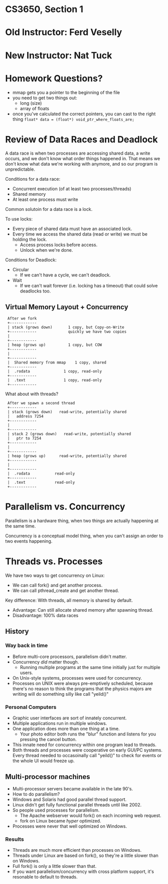 

# CS3650, Section 1

# Old Instructor: Ferd Veselly
# New Instructor: Nat Tuck


# Homework Questions?

 - mmap gets you a pointer to the
   beginning of the file
 - you need to get two things out:
   - long (size)
   - array of floats
 - once you've calculated the correct
   pointers, you can cast to the right thing
   ```float* data = (float*) void_ptr_where_floats_are;```

# Review of Data Races and Deadlock

A data race is when two processes are accessing
shared data, a write occurs, and we don't know
what order things happened in. That means we
don't know what data we're working with anymore,
and so our program is unpredictable.

Conditions for a data race:

 - Concurrent execution (of at least two processes/threads)
 - Shared memory
 - At least one process must write

Common solutoin for a data race is a lock.

To use locks:

 - Every piece of shared data must have
   an associated lock.
 - Every time we access the shared data (read or write)
   we must be holding the lock.
   - Access process locks before access.
   - Unlock when we're done.

Conditions for Deadlock:

 - Circular
   - If we can't have a cycle, we can't deadlock.
 - Wait
   - If we can't wait forever (i.e. locking has a
     timeout) that could solve deadlocks too.
     
## Virtual Memory Layout + Concurrency

```text
 After we fork
 +------------
 | stack (grows down)       1 copy, but Copy-on-Write
 +------------              quickly we have two copies
 | 
 +------------
 | heap (grows up)          1 copy, but COW
 +------------
 | 
 +------------
 |  Shared memory from mmap    1 copy, shared
 +------------
 |  .rodata               1 copy, read-only
 +------------
 |  .text                 1 copy, read-only
 +------------
```

What about with threads?

```
 After we spawn a second thread
 +------------
 | stack (grows down)   read-write, potentially shared
 |   address 7254
 +------------          
 | 
 +------------
 | stack 2 (grows down)   read-write, potentially shared
 |   ptr to 7254
 +------------          
 | 
 +------------
 | heap (grows up)      read-write, potentially shared
 +------------
 | 
 +------------
 |  .rodata           read-only
 +------------
 |  .text             read-only
 +------------
```

# Parallelism vs. Concurrency

Parallelism is a hardware thing, when two things
are actually happening at the same time.

Concurrency is a conceptual model thing, when 
you can't assign an order to two events happening.

# Threads vs. Processes

We have two ways to get concurrency on Linux:

 * We can call fork() and get another process.
 * We can call pthread_create and get another thread.

Key difference: With threads, all memory is shared
by default.

 - Advantage: Can still allocate shared memory
   after spawning thread.
 - Disadvantage: 100% data races

## History

### Way back in time
 
  - Before multi-core processors, parallelism didn't matter.
  - Concurrency *did* matter though.
    - Running multiple programs at the same time
      initially just for multiple users.
  - On Unix-style systems, processes were used for
    concurrency.
  - Processes on UNIX were always pre-emptively scheduled,
    because there's no reason to think the programs that
    the physics majors are writing will do something
    silly like call "yeild()"

### Personal Computers

  - Graphic user interfaces are sort of innately
    concurrent.
  - Multiple applications run in multiple windows.
  - One application does more than one thing at a time.
    - Your photo editor both runs the "blur" function
      and listens for you pressing the cancel button.
  - This innate need for concurrency within one program
    lead to threads.
  - Both threads and processes were cooperative on
    early GUI/PC systems. Every thread needed to
    occasoinally call "yeild()" to check for events
    or the whole UI would freeze up.

## Multi-processor machines

 - Multi-processor servers became available in the
   late 90's.
 - How to do parallelism?
 - Windows and Solaris had good parallel
   thread support.
 - Linux didn't get fully functional parallel
   threads until like 2002.
 - So people used processes for parallelism.
   - The Apache webserver would fork() on each
     incoming web request.
   - fork on Linux became *hyper* optimized.
 - Processes were never that well optimized 
   on Windows.
 
### Results

 - Threads are much more efficient than processes
   on Windows.
 - Threads under Linux are based on fork(), so
   they're a little slower than on Windows.
 - Full fork() is only a little slower than that.
 - If you want parallelism/concurrency with
   cross platform support, it's resonable to
   default to threads.
   
   

   
